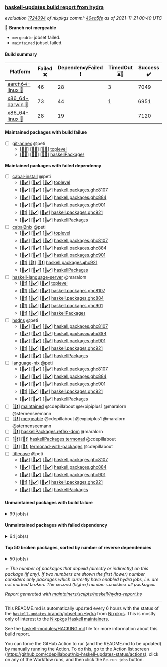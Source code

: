 ### [haskell-updates build report from hydra](https://hydra.nixos.org/jobset/nixpkgs/haskell-updates)
*evaluation [1724094](https://hydra.nixos.org/eval/1724094) of nixpkgs commit [40ea5fe](https://github.com/NixOS/nixpkgs/commits/40ea5fe6d14c628f076f7386a29adab8aa7c67a0) as of 2021-11-21 00:40 UTC*

:red_circle: **Branch not mergeable**
  * `mergeable` jobset failed.
  * `maintained` jobset failed.

#### Build summary

 | Platform | Failed :x: | DependencyFailed :heavy_exclamation_mark: | TimedOut :hourglass::no_entry_sign: | Success :heavy_check_mark: | 
 | --- | --- | --- | --- | --- | 
 | [aarch64-linux :iphone:](https://hydra.nixos.org/eval/1724094?filter=.aarch64-linux) | 46 | 28 | 3 | 7049 | 
 | [x86_64-darwin :apple:](https://hydra.nixos.org/eval/1724094?filter=.x86_64-darwin) | 73 | 44 | 1 | 6951 | 
 | [x86_64-linux :penguin:](https://hydra.nixos.org/eval/1724094?filter=.x86_64-linux) | 28 | 19 |  | 7120 | 
#### Maintained packages with build failure
- [ ] [git-annex](https://hydra.nixos.org/eval/1724094?filter=git-annex) @peti
  - [[:iphone::x:]](https://hydra.nixos.org/build/158957384) [[:apple::x:]](https://hydra.nixos.org/build/158957386) [[:penguin::x:]](https://hydra.nixos.org/build/158957381) [toplevel](https://hydra.nixos.org/eval/1724094?filter=git-annex)
  - [[:iphone::x:]](https://hydra.nixos.org/build/158957385) [[:apple::x:]](https://hydra.nixos.org/build/158957382) [[:penguin::x:]](https://hydra.nixos.org/build/158957383) [haskellPackages](https://hydra.nixos.org/eval/1724094?filter=haskellPackages.git-annex)
#### Maintained packages with failed dependency
- [ ] [cabal-install](https://hydra.nixos.org/eval/1724094?filter=cabal-install) @peti
  - [[:iphone::heavy_check_mark:]](https://hydra.nixos.org/build/158859488) [[:apple::heavy_check_mark:]](https://hydra.nixos.org/build/158857096) [[:penguin::heavy_check_mark:]](https://hydra.nixos.org/build/158854179) [toplevel](https://hydra.nixos.org/eval/1724094?filter=cabal-install)
  - [[:iphone::heavy_check_mark:]](https://hydra.nixos.org/build/158849756) [[:apple::heavy_check_mark:]](https://hydra.nixos.org/build/158850633) [[:penguin::heavy_check_mark:]](https://hydra.nixos.org/build/158853726) [haskell.packages.ghc8107](https://hydra.nixos.org/eval/1724094?filter=haskell.packages.ghc8107.cabal-install)
  - [[:iphone::heavy_check_mark:]](https://hydra.nixos.org/build/158862111) [[:apple::heavy_check_mark:]](https://hydra.nixos.org/build/158853501) [[:penguin::heavy_check_mark:]](https://hydra.nixos.org/build/158854679) [haskell.packages.ghc884](https://hydra.nixos.org/eval/1724094?filter=haskell.packages.ghc884.cabal-install)
  - [[:iphone::heavy_check_mark:]](https://hydra.nixos.org/build/158848129) [[:apple::heavy_check_mark:]](https://hydra.nixos.org/build/158852590) [[:penguin::heavy_check_mark:]](https://hydra.nixos.org/build/158852703) [haskell.packages.ghc901](https://hydra.nixos.org/eval/1724094?filter=haskell.packages.ghc901.cabal-install)
  - [[:iphone::heavy_exclamation_mark:]](https://hydra.nixos.org/build/158858423) [[:apple::heavy_check_mark:]](https://hydra.nixos.org/build/158848823) [[:penguin::heavy_check_mark:]](https://hydra.nixos.org/build/158851921) [haskell.packages.ghc921](https://hydra.nixos.org/eval/1724094?filter=haskell.packages.ghc921.cabal-install)
  - [[:iphone::heavy_check_mark:]](https://hydra.nixos.org/build/158861502) [[:apple::heavy_check_mark:]](https://hydra.nixos.org/build/158859272) [[:penguin::heavy_check_mark:]](https://hydra.nixos.org/build/158861834) [haskellPackages](https://hydra.nixos.org/eval/1724094?filter=haskellPackages.cabal-install)
- [ ] [cabal2nix](https://hydra.nixos.org/eval/1724094?filter=cabal2nix) @peti
  - [[:iphone::heavy_check_mark:]](https://hydra.nixos.org/build/158861540) [[:apple::heavy_check_mark:]](https://hydra.nixos.org/build/158852457) [[:penguin::heavy_check_mark:]](https://hydra.nixos.org/build/158855330) [toplevel](https://hydra.nixos.org/eval/1724094?filter=cabal2nix)
  - [[:iphone::heavy_check_mark:]](https://hydra.nixos.org/build/158847732) [[:apple::heavy_check_mark:]](https://hydra.nixos.org/build/158858428) [[:penguin::heavy_check_mark:]](https://hydra.nixos.org/build/158859722) [haskell.packages.ghc8107](https://hydra.nixos.org/eval/1724094?filter=haskell.packages.ghc8107.cabal2nix)
  - [[:iphone::heavy_check_mark:]](https://hydra.nixos.org/build/158847921) [[:apple::heavy_check_mark:]](https://hydra.nixos.org/build/158855895) [[:penguin::heavy_check_mark:]](https://hydra.nixos.org/build/158853678) [haskell.packages.ghc884](https://hydra.nixos.org/eval/1724094?filter=haskell.packages.ghc884.cabal2nix)
  - [[:iphone::heavy_check_mark:]](https://hydra.nixos.org/build/158949826) [[:apple::heavy_check_mark:]](https://hydra.nixos.org/build/158949834) [[:penguin::heavy_check_mark:]](https://hydra.nixos.org/build/158949831) [haskell.packages.ghc901](https://hydra.nixos.org/eval/1724094?filter=haskell.packages.ghc901.cabal2nix)
  - [[:iphone::heavy_exclamation_mark:]](https://hydra.nixos.org/build/158949833) [[:apple::heavy_exclamation_mark:]](https://hydra.nixos.org/build/158949842) [[:penguin::heavy_exclamation_mark:]](https://hydra.nixos.org/build/158949824) [haskell.packages.ghc921](https://hydra.nixos.org/eval/1724094?filter=haskell.packages.ghc921.cabal2nix)
  - [[:iphone::heavy_check_mark:]](https://hydra.nixos.org/build/158850234) [[:apple::heavy_check_mark:]](https://hydra.nixos.org/build/158861684) [[:penguin::heavy_check_mark:]](https://hydra.nixos.org/build/158858318) [haskellPackages](https://hydra.nixos.org/eval/1724094?filter=haskellPackages.cabal2nix)
- [ ] [haskell-language-server](https://hydra.nixos.org/eval/1724094?filter=haskell-language-server) @maralorn
  - [[:iphone::heavy_exclamation_mark:]](https://hydra.nixos.org/build/158949827) [[:apple::heavy_check_mark:]](https://hydra.nixos.org/build/158949851) [[:penguin::heavy_check_mark:]](https://hydra.nixos.org/build/158949828) [toplevel](https://hydra.nixos.org/eval/1724094?filter=haskell-language-server)
  - [[:iphone::heavy_exclamation_mark:]](https://hydra.nixos.org/build/158949844) [[:apple::heavy_check_mark:]](https://hydra.nixos.org/build/158948520) [[:penguin::heavy_check_mark:]](https://hydra.nixos.org/build/158948509) [haskell.packages.ghc8107](https://hydra.nixos.org/eval/1724094?filter=haskell.packages.ghc8107.haskell-language-server)
  - [[:iphone::heavy_exclamation_mark:]](https://hydra.nixos.org/build/158949849) [[:apple::heavy_check_mark:]](https://hydra.nixos.org/build/158948518) [[:penguin::heavy_check_mark:]](https://hydra.nixos.org/build/158948523) [haskell.packages.ghc884](https://hydra.nixos.org/eval/1724094?filter=haskell.packages.ghc884.haskell-language-server)
  - [[:iphone::heavy_exclamation_mark:]](https://hydra.nixos.org/build/158949848) [[:apple::heavy_check_mark:]](https://hydra.nixos.org/build/158949839) [[:penguin::heavy_check_mark:]](https://hydra.nixos.org/build/158949840) [haskell.packages.ghc901](https://hydra.nixos.org/eval/1724094?filter=haskell.packages.ghc901.haskell-language-server)
  - [[:iphone::heavy_exclamation_mark:]](https://hydra.nixos.org/build/158949850) [[:apple::heavy_check_mark:]](https://hydra.nixos.org/build/158948515) [[:penguin::heavy_check_mark:]](https://hydra.nixos.org/build/158948521) [haskellPackages](https://hydra.nixos.org/eval/1724094?filter=haskellPackages.haskell-language-server)
- [ ] [hsdns](https://hydra.nixos.org/eval/1724094?filter=hsdns) @peti
  - [[:iphone::heavy_check_mark:]](https://hydra.nixos.org/build/158167926) [[:apple::heavy_check_mark:]](https://hydra.nixos.org/build/158177816) [[:penguin::heavy_check_mark:]](https://hydra.nixos.org/build/158184888) [haskell.packages.ghc8107](https://hydra.nixos.org/eval/1724094?filter=haskell.packages.ghc8107.hsdns)
  - [[:iphone::heavy_check_mark:]](https://hydra.nixos.org/build/158178147) [[:apple::heavy_check_mark:]](https://hydra.nixos.org/build/158171568) [[:penguin::heavy_check_mark:]](https://hydra.nixos.org/build/158180260) [haskell.packages.ghc884](https://hydra.nixos.org/eval/1724094?filter=haskell.packages.ghc884.hsdns)
  - [[:iphone::heavy_check_mark:]](https://hydra.nixos.org/build/158173050) [[:apple::heavy_check_mark:]](https://hydra.nixos.org/build/158183912) [[:penguin::heavy_check_mark:]](https://hydra.nixos.org/build/158167851) [haskell.packages.ghc901](https://hydra.nixos.org/eval/1724094?filter=haskell.packages.ghc901.hsdns)
  - [[:iphone::heavy_exclamation_mark:]](https://hydra.nixos.org/build/158856827) [[:apple::heavy_check_mark:]](https://hydra.nixos.org/build/158857146) [[:penguin::heavy_check_mark:]](https://hydra.nixos.org/build/158852262) [haskell.packages.ghc921](https://hydra.nixos.org/eval/1724094?filter=haskell.packages.ghc921.hsdns)
  - [[:iphone::heavy_check_mark:]](https://hydra.nixos.org/build/158179287) [[:apple::heavy_check_mark:]](https://hydra.nixos.org/build/158174569) [[:penguin::heavy_check_mark:]](https://hydra.nixos.org/build/158171448) [haskellPackages](https://hydra.nixos.org/eval/1724094?filter=haskellPackages.hsdns)
- [ ] [language-nix](https://hydra.nixos.org/eval/1724094?filter=language-nix) @peti
  - [[:iphone::heavy_check_mark:]](https://hydra.nixos.org/build/158858884) [[:apple::heavy_check_mark:]](https://hydra.nixos.org/build/158850764) [[:penguin::heavy_check_mark:]](https://hydra.nixos.org/build/158855967) [haskell.packages.ghc8107](https://hydra.nixos.org/eval/1724094?filter=haskell.packages.ghc8107.language-nix)
  - [[:iphone::heavy_check_mark:]](https://hydra.nixos.org/build/158855687) [[:apple::heavy_check_mark:]](https://hydra.nixos.org/build/158860034) [[:penguin::heavy_check_mark:]](https://hydra.nixos.org/build/158862156) [haskell.packages.ghc884](https://hydra.nixos.org/eval/1724094?filter=haskell.packages.ghc884.language-nix)
  - [[:iphone::heavy_check_mark:]](https://hydra.nixos.org/build/158949852) [[:apple::heavy_check_mark:]](https://hydra.nixos.org/build/158949829) [[:penguin::heavy_check_mark:]](https://hydra.nixos.org/build/158949823) [haskell.packages.ghc901](https://hydra.nixos.org/eval/1724094?filter=haskell.packages.ghc901.language-nix)
  - [[:iphone::heavy_exclamation_mark:]](https://hydra.nixos.org/build/158949841) [[:apple::heavy_check_mark:]](https://hydra.nixos.org/build/158949835) [[:penguin::heavy_check_mark:]](https://hydra.nixos.org/build/158949838) [haskell.packages.ghc921](https://hydra.nixos.org/eval/1724094?filter=haskell.packages.ghc921.language-nix)
  - [[:iphone::heavy_check_mark:]](https://hydra.nixos.org/build/158858262) [[:apple::heavy_check_mark:]](https://hydra.nixos.org/build/158859525) [[:penguin::heavy_check_mark:]](https://hydra.nixos.org/build/158851511) [haskellPackages](https://hydra.nixos.org/eval/1724094?filter=haskellPackages.language-nix)
- [ ] [[:penguin::heavy_exclamation_mark:]](https://hydra.nixos.org/build/158957380) [maintained](https://hydra.nixos.org/eval/1724094?filter=maintained) @cdepillabout @expipiplus1 @maralorn @sternenseemann
- [ ] [[:penguin::heavy_exclamation_mark:]](https://hydra.nixos.org/build/158949832) [mergeable](https://hydra.nixos.org/eval/1724094?filter=mergeable) @cdepillabout @expipiplus1 @maralorn @sternenseemann
- [ ] [[:penguin::heavy_exclamation_mark:]](https://hydra.nixos.org/build/158858461) [haskellPackages.reflex-dom](https://hydra.nixos.org/eval/1724094?filter=haskellPackages.reflex-dom) @maralorn
- [ ] [[:iphone::heavy_exclamation_mark:]](https://hydra.nixos.org/build/158854925) [[:penguin::heavy_exclamation_mark:]](https://hydra.nixos.org/build/158849076) [haskellPackages.termonad](https://hydra.nixos.org/eval/1724094?filter=haskellPackages.termonad) @cdepillabout
- [ ] [[:iphone::heavy_exclamation_mark:]](https://hydra.nixos.org/build/158854335) [[:penguin::heavy_exclamation_mark:]](https://hydra.nixos.org/build/158859447) [termonad-with-packages](https://hydra.nixos.org/eval/1724094?filter=termonad-with-packages) @cdepillabout
- [ ] [titlecase](https://hydra.nixos.org/eval/1724094?filter=titlecase) @peti
  - [[:iphone::heavy_check_mark:]](https://hydra.nixos.org/build/158852347) [[:apple::heavy_check_mark:]](https://hydra.nixos.org/build/158854243) [[:penguin::heavy_check_mark:]](https://hydra.nixos.org/build/158847876) [haskell.packages.ghc8107](https://hydra.nixos.org/eval/1724094?filter=haskell.packages.ghc8107.titlecase)
  - [[:iphone::heavy_check_mark:]](https://hydra.nixos.org/build/158849776) [[:apple::heavy_check_mark:]](https://hydra.nixos.org/build/158850772) [[:penguin::heavy_check_mark:]](https://hydra.nixos.org/build/158853456) [haskell.packages.ghc884](https://hydra.nixos.org/eval/1724094?filter=haskell.packages.ghc884.titlecase)
  - [[:iphone::heavy_check_mark:]](https://hydra.nixos.org/build/158860823) [[:apple::heavy_check_mark:]](https://hydra.nixos.org/build/158847764) [[:penguin::heavy_check_mark:]](https://hydra.nixos.org/build/158850091) [haskell.packages.ghc901](https://hydra.nixos.org/eval/1724094?filter=haskell.packages.ghc901.titlecase)
  - [[:iphone::heavy_exclamation_mark:]](https://hydra.nixos.org/build/158853791) [[:apple::heavy_check_mark:]](https://hydra.nixos.org/build/158857747) [[:penguin::heavy_check_mark:]](https://hydra.nixos.org/build/158850179) [haskell.packages.ghc921](https://hydra.nixos.org/eval/1724094?filter=haskell.packages.ghc921.titlecase)
  - [[:iphone::heavy_check_mark:]](https://hydra.nixos.org/build/158851159) [[:apple::heavy_check_mark:]](https://hydra.nixos.org/build/158857090) [[:penguin::heavy_check_mark:]](https://hydra.nixos.org/build/158854010) [haskellPackages](https://hydra.nixos.org/eval/1724094?filter=haskellPackages.titlecase)
#### Unmaintained packages with build failure
<details><summary>99 job(s) </summary>

- [ ] [[:iphone::heavy_check_mark:]](https://hydra.nixos.org/build/158174882) [[:apple::x:]](https://hydra.nixos.org/build/158178724) [[:penguin::heavy_check_mark:]](https://hydra.nixos.org/build/158186251) [haskellPackages.sdp](https://hydra.nixos.org/eval/1724094?filter=haskellPackages.sdp)  :arrow_heading_up: 9 | 9
- [ ] [[:iphone::x:]](https://hydra.nixos.org/build/158847971) [[:penguin::x:]](https://hydra.nixos.org/build/158848199) [haskellPackages.gi-javascriptcore](https://hydra.nixos.org/eval/1724094?filter=haskellPackages.gi-javascriptcore)  :arrow_heading_up: 7 | 18
- [ ] [[:iphone::x:]](https://hydra.nixos.org/build/158851318) [[:apple::x:]](https://hydra.nixos.org/build/158855892) [[:penguin::x:]](https://hydra.nixos.org/build/158859096) [haskellPackages.gi-soup](https://hydra.nixos.org/eval/1724094?filter=haskellPackages.gi-soup)  :arrow_heading_up: 7 | 18
- [ ] [[:iphone::heavy_check_mark:]](https://hydra.nixos.org/build/158861466) [[:apple::x:]](https://hydra.nixos.org/build/158852705) [[:penguin::heavy_check_mark:]](https://hydra.nixos.org/build/158856537) [haskellPackages.di-core](https://hydra.nixos.org/eval/1724094?filter=haskellPackages.di-core)  :arrow_heading_up: 7 | 11
- [ ] [[:iphone::heavy_check_mark:]](https://hydra.nixos.org/build/158861334) [[:apple::x:]](https://hydra.nixos.org/build/158851459) [[:penguin::heavy_check_mark:]](https://hydra.nixos.org/build/158850490) [haskellPackages.junit-xml](https://hydra.nixos.org/eval/1724094?filter=haskellPackages.junit-xml)  :arrow_heading_up: 7 | 9
- [ ] [[:iphone::heavy_check_mark:]](https://hydra.nixos.org/build/158858340) [[:apple::x:]](https://hydra.nixos.org/build/158849240) [[:penguin::heavy_check_mark:]](https://hydra.nixos.org/build/158857820) [haskellPackages.thyme](https://hydra.nixos.org/eval/1724094?filter=haskellPackages.thyme)  :arrow_heading_up: 6 | 15
- [ ] [[:iphone::x:]](https://hydra.nixos.org/build/158849103) [[:apple::heavy_check_mark:]](https://hydra.nixos.org/build/158851457) [[:penguin::heavy_check_mark:]](https://hydra.nixos.org/build/158850080) [haskellPackages.libBF](https://hydra.nixos.org/eval/1724094?filter=haskellPackages.libBF)  :arrow_heading_up: 4 | 20
- [ ] [[:iphone::heavy_check_mark:]](https://hydra.nixos.org/build/158849948) [[:apple::x:]](https://hydra.nixos.org/build/158854538) [[:penguin::heavy_check_mark:]](https://hydra.nixos.org/build/158848072) [haskellPackages.exinst](https://hydra.nixos.org/eval/1724094?filter=haskellPackages.exinst)  :arrow_heading_up: 4 | 6
- [ ] [[:iphone::x:]](https://hydra.nixos.org/build/158850684) [[:apple::x:]](https://hydra.nixos.org/build/158854648) [[:penguin::x:]](https://hydra.nixos.org/build/158855313) [haskellPackages.gi-gst](https://hydra.nixos.org/eval/1724094?filter=haskellPackages.gi-gst)  :arrow_heading_up: 3 | 6
- [ ] [[:iphone::x:]](https://hydra.nixos.org/build/158850642) [[:apple::heavy_check_mark:]](https://hydra.nixos.org/build/158848989) [[:penguin::heavy_check_mark:]](https://hydra.nixos.org/build/158849778) [haskellPackages.ptr-poker](https://hydra.nixos.org/eval/1724094?filter=haskellPackages.ptr-poker)  :arrow_heading_up: 3 | 4
- [ ] [[:iphone::x:]](https://hydra.nixos.org/build/158948460) [[:penguin::x:]](https://hydra.nixos.org/build/158948459) [haskellPackages.gi-cogl](https://hydra.nixos.org/eval/1724094?filter=haskellPackages.gi-cogl)  :arrow_heading_up: 2 | 2
- [ ] [[:iphone::x:]](https://hydra.nixos.org/build/158860520) [[:apple::heavy_check_mark:]](https://hydra.nixos.org/build/158856485) [[:penguin::heavy_check_mark:]](https://hydra.nixos.org/build/158848207) [haskellPackages.OrderedBits](https://hydra.nixos.org/eval/1724094?filter=haskellPackages.OrderedBits)  :arrow_heading_up: 1 | 36
- [ ] [[:iphone::x:]](https://hydra.nixos.org/build/158857945) [[:apple::heavy_check_mark:]](https://hydra.nixos.org/build/158850842) [[:penguin::heavy_check_mark:]](https://hydra.nixos.org/build/158850289) [haskellPackages.type-natural](https://hydra.nixos.org/eval/1724094?filter=haskellPackages.type-natural)  :arrow_heading_up: 1 | 4
- [ ] [[:iphone::x:]](https://hydra.nixos.org/build/158171488) [[:apple::heavy_check_mark:]](https://hydra.nixos.org/build/158166466) [[:penguin::heavy_check_mark:]](https://hydra.nixos.org/build/158176025) [haskellPackages.long-double](https://hydra.nixos.org/eval/1724094?filter=haskellPackages.long-double)  :arrow_heading_up: 1 | 2
- [ ] [[:iphone::x:]](https://hydra.nixos.org/build/158856719) [[:apple::x:]](https://hydra.nixos.org/build/158858493) [[:penguin::x:]](https://hydra.nixos.org/build/158852016) [haskellPackages.dovetail](https://hydra.nixos.org/eval/1724094?filter=haskellPackages.dovetail)  :arrow_heading_up: 1 | 1
- [ ] [[:iphone::x:]](https://hydra.nixos.org/build/158174481) [[:apple::x:]](https://hydra.nixos.org/build/158173479) [[:penguin::heavy_check_mark:]](https://hydra.nixos.org/build/158172713) [haskellPackages.easytensor](https://hydra.nixos.org/eval/1724094?filter=haskellPackages.easytensor)  :arrow_heading_up: 1 | 1
- [ ] [[:iphone::heavy_check_mark:]](https://hydra.nixos.org/build/158859418) [[:apple::x:]](https://hydra.nixos.org/build/158858379) [[:penguin::heavy_check_mark:]](https://hydra.nixos.org/build/158849295) [haskellPackages.gi-gdkx11](https://hydra.nixos.org/eval/1724094?filter=haskellPackages.gi-gdkx11)  :arrow_heading_up: 1 | 1
- [ ] [[:iphone::x:]](https://hydra.nixos.org/build/158851393) [[:apple::x:]](https://hydra.nixos.org/build/158855696) [[:penguin::x:]](https://hydra.nixos.org/build/158852214) [haskellPackages.gi-json](https://hydra.nixos.org/eval/1724094?filter=haskellPackages.gi-json)  :arrow_heading_up: 1 | 1
- [ ] [[:iphone::x:]](https://hydra.nixos.org/build/158850107) [[:apple::x:]](https://hydra.nixos.org/build/158861974) [[:penguin::x:]](https://hydra.nixos.org/build/158853277) [haskellPackages.gi-pangocairo](https://hydra.nixos.org/eval/1724094?filter=haskellPackages.gi-pangocairo)  :arrow_heading_up: 1 | 1
- [ ] [[:iphone::x:]](https://hydra.nixos.org/build/158848423) [[:penguin::x:]](https://hydra.nixos.org/build/158855668) [haskellPackages.gi-vte](https://hydra.nixos.org/eval/1724094?filter=haskellPackages.gi-vte)  :arrow_heading_up: 1 | 1
- [ ] [[:iphone::x:]](https://hydra.nixos.org/build/158948524) [[:apple::heavy_check_mark:]](https://hydra.nixos.org/build/158948514) [[:penguin::heavy_check_mark:]](https://hydra.nixos.org/build/158948512) [haskellPackages.hls-hlint-plugin](https://hydra.nixos.org/eval/1724094?filter=haskellPackages.hls-hlint-plugin)  :arrow_heading_up: 1 | 1
- [ ] [[:iphone::heavy_check_mark:]](https://hydra.nixos.org/build/158171757) [[:apple::x:]](https://hydra.nixos.org/build/158166135) [[:penguin::heavy_check_mark:]](https://hydra.nixos.org/build/158176699) [haskellPackages.keep-alive](https://hydra.nixos.org/eval/1724094?filter=haskellPackages.keep-alive)  :arrow_heading_up: 1 | 1
- [ ] [[:iphone::heavy_check_mark:]](https://hydra.nixos.org/build/158853648) [[:apple::x:]](https://hydra.nixos.org/build/158848056) [[:penguin::heavy_check_mark:]](https://hydra.nixos.org/build/158859990) [haskellPackages.loc](https://hydra.nixos.org/eval/1724094?filter=haskellPackages.loc)  :arrow_heading_up: 1 | 1
- [ ] [[:iphone::x:]](https://hydra.nixos.org/build/158860031) [[:apple::heavy_check_mark:]](https://hydra.nixos.org/build/158855160) [[:penguin::heavy_check_mark:]](https://hydra.nixos.org/build/158849207) [haskellPackages.nlopt-haskell](https://hydra.nixos.org/eval/1724094?filter=haskellPackages.nlopt-haskell)  :arrow_heading_up: 1 | 1
- [ ] [[:iphone::heavy_check_mark:]](https://hydra.nixos.org/build/158856287) [[:apple::x:]](https://hydra.nixos.org/build/158850438) [[:penguin::heavy_check_mark:]](https://hydra.nixos.org/build/158860855) [haskellPackages.opencv](https://hydra.nixos.org/eval/1724094?filter=haskellPackages.opencv)  :arrow_heading_up: 1 | 1
- [ ] [[:iphone::heavy_check_mark:]](https://hydra.nixos.org/build/158857322) [[:apple::x:]](https://hydra.nixos.org/build/158860470) [[:penguin::heavy_check_mark:]](https://hydra.nixos.org/build/158848735) [haskellPackages.sequence-formats](https://hydra.nixos.org/eval/1724094?filter=haskellPackages.sequence-formats)  :arrow_heading_up: 1 | 1
- [ ] [[:iphone::x:]](https://hydra.nixos.org/build/158178337) [[:apple::heavy_check_mark:]](https://hydra.nixos.org/build/158169670) [[:penguin::heavy_check_mark:]](https://hydra.nixos.org/build/158175314) [haskellPackages.unicode-properties](https://hydra.nixos.org/eval/1724094?filter=haskellPackages.unicode-properties)  :arrow_heading_up: 1 | 1
- [ ] [[:iphone::x:]](https://hydra.nixos.org/build/158857571) [[:apple::heavy_check_mark:]](https://hydra.nixos.org/build/158861149) [[:penguin::heavy_check_mark:]](https://hydra.nixos.org/build/158854318) [haskellPackages.accelerate-llvm](https://hydra.nixos.org/eval/1724094?filter=haskellPackages.accelerate-llvm)  :arrow_heading_up: 0 | 8
- [ ] [[:iphone::x:]](https://hydra.nixos.org/build/158177182) [[:apple::heavy_check_mark:]](https://hydra.nixos.org/build/158173873) [[:penguin::heavy_check_mark:]](https://hydra.nixos.org/build/158167438) [haskellPackages.freetype2](https://hydra.nixos.org/eval/1724094?filter=haskellPackages.freetype2)  :arrow_heading_up: 0 | 7
- [ ] [[:iphone::heavy_check_mark:]](https://hydra.nixos.org/build/158854490) [[:apple::x:]](https://hydra.nixos.org/build/158855324) [[:penguin::heavy_check_mark:]](https://hydra.nixos.org/build/158861234) [haskellPackages.pipes-zlib](https://hydra.nixos.org/eval/1724094?filter=haskellPackages.pipes-zlib)  :arrow_heading_up: 0 | 6
- [ ] [[:iphone::heavy_check_mark:]](https://hydra.nixos.org/build/158184242) [[:apple::x:]](https://hydra.nixos.org/build/158185673) [[:penguin::heavy_check_mark:]](https://hydra.nixos.org/build/158170921) [haskellPackages.hmidi](https://hydra.nixos.org/eval/1724094?filter=haskellPackages.hmidi)  :arrow_heading_up: 0 | 4
- [ ] [[:iphone::heavy_check_mark:]](https://hydra.nixos.org/build/158857874) [[:apple::x:]](https://hydra.nixos.org/build/158850813) [[:penguin::heavy_check_mark:]](https://hydra.nixos.org/build/158849730) [haskellPackages.zip](https://hydra.nixos.org/eval/1724094?filter=haskellPackages.zip)  :arrow_heading_up: 0 | 4
- [ ] [[:iphone::x:]](https://hydra.nixos.org/build/158851043) [[:penguin::x:]](https://hydra.nixos.org/build/158851773) [haskellPackages.gi-ostree](https://hydra.nixos.org/eval/1724094?filter=haskellPackages.gi-ostree)  :arrow_heading_up: 0 | 2
- [ ] [[:iphone::heavy_check_mark:]](https://hydra.nixos.org/build/158849319) [[:apple::x:]](https://hydra.nixos.org/build/158847910) [[:penguin::heavy_check_mark:]](https://hydra.nixos.org/build/158859828) [haskellPackages.posix-socket](https://hydra.nixos.org/eval/1724094?filter=haskellPackages.posix-socket)  :arrow_heading_up: 0 | 2
- [ ] [[:iphone::x:]](https://hydra.nixos.org/build/158860604) [[:apple::heavy_check_mark:]](https://hydra.nixos.org/build/158861826) [[:penguin::heavy_check_mark:]](https://hydra.nixos.org/build/158858748) [haskellPackages.quic](https://hydra.nixos.org/eval/1724094?filter=haskellPackages.quic)  :arrow_heading_up: 0 | 2
- [ ] [[:iphone::x:]](https://hydra.nixos.org/build/158855928) [[:apple::x:]](https://hydra.nixos.org/build/158858586) [[:penguin::x:]](https://hydra.nixos.org/build/158858664) [haskellPackages.dear-imgui](https://hydra.nixos.org/eval/1724094?filter=haskellPackages.dear-imgui)  :arrow_heading_up: 0 | 1
- [ ] [[:iphone::x:]](https://hydra.nixos.org/build/158849068) [[:apple::x:]](https://hydra.nixos.org/build/158853089) [[:penguin::x:]](https://hydra.nixos.org/build/158853596) [haskellPackages.exploring-interpreters](https://hydra.nixos.org/eval/1724094?filter=haskellPackages.exploring-interpreters)  :arrow_heading_up: 0 | 1
- [ ] [[:iphone::x:]](https://hydra.nixos.org/build/158859239) [[:penguin::x:]](https://hydra.nixos.org/build/158856124) [haskellPackages.gi-ggit](https://hydra.nixos.org/eval/1724094?filter=haskellPackages.gi-ggit)  :arrow_heading_up: 0 | 1
- [ ] [[:iphone::x:]](https://hydra.nixos.org/build/158850793) [[:apple::x:]](https://hydra.nixos.org/build/158850429) [[:penguin::x:]](https://hydra.nixos.org/build/158857025) [haskellPackages.gi-gtksource](https://hydra.nixos.org/eval/1724094?filter=haskellPackages.gi-gtksource)  :arrow_heading_up: 0 | 1
- [ ] [[:iphone::heavy_check_mark:]](https://hydra.nixos.org/build/158169821) [[:apple::x:]](https://hydra.nixos.org/build/158179292) [[:penguin::heavy_check_mark:]](https://hydra.nixos.org/build/158172696) [haskellPackages.hamid](https://hydra.nixos.org/eval/1724094?filter=haskellPackages.hamid)  :arrow_heading_up: 0 | 1
- [ ] [[:iphone::heavy_check_mark:]](https://hydra.nixos.org/build/158859572) [[:apple::x:]](https://hydra.nixos.org/build/158849030) [[:penguin::heavy_check_mark:]](https://hydra.nixos.org/build/158855236) [haskellPackages.hmatrix-morpheus](https://hydra.nixos.org/eval/1724094?filter=haskellPackages.hmatrix-morpheus)  :arrow_heading_up: 0 | 1
- [ ] [[:iphone::heavy_check_mark:]](https://hydra.nixos.org/build/158180845) [[:apple::x:]](https://hydra.nixos.org/build/158183870) [[:penguin::heavy_check_mark:]](https://hydra.nixos.org/build/158176031) [haskellPackages.huckleberry](https://hydra.nixos.org/eval/1724094?filter=haskellPackages.huckleberry)  :arrow_heading_up: 0 | 1
- [ ] [[:iphone::x:]](https://hydra.nixos.org/build/158171195) [[:apple::heavy_check_mark:]](https://hydra.nixos.org/build/158173460) [[:penguin::heavy_check_mark:]](https://hydra.nixos.org/build/158173159) [haskellPackages.picosat](https://hydra.nixos.org/eval/1724094?filter=haskellPackages.picosat)  :arrow_heading_up: 0 | 1
- [ ] [[:iphone::heavy_check_mark:]](https://hydra.nixos.org/build/158165387) [[:apple::x:]](https://hydra.nixos.org/build/158186599) [[:penguin::heavy_check_mark:]](https://hydra.nixos.org/build/158183534) [haskellPackages.select](https://hydra.nixos.org/eval/1724094?filter=haskellPackages.select)  :arrow_heading_up: 0 | 1
- [ ] [[:iphone::heavy_check_mark:]](https://hydra.nixos.org/build/158177925) [[:apple::x:]](https://hydra.nixos.org/build/158169081) [[:penguin::heavy_check_mark:]](https://hydra.nixos.org/build/158171187) [haskellPackages.sysinfo](https://hydra.nixos.org/eval/1724094?filter=haskellPackages.sysinfo)  :arrow_heading_up: 0 | 1
- [ ] [[:iphone::heavy_check_mark:]](https://hydra.nixos.org/build/158848626) [[:apple::x:]](https://hydra.nixos.org/build/158855430) [[:penguin::heavy_check_mark:]](https://hydra.nixos.org/build/158852723) [haskellPackages.FractalArt](https://hydra.nixos.org/eval/1724094?filter=haskellPackages.FractalArt) 
- [ ] [[:iphone::x:]](https://hydra.nixos.org/build/158173619) [[:apple::heavy_check_mark:]](https://hydra.nixos.org/build/158175003) [[:penguin::heavy_check_mark:]](https://hydra.nixos.org/build/158184430) [haskellPackages.HsASA](https://hydra.nixos.org/eval/1724094?filter=haskellPackages.HsASA) 
- [ ] [[:iphone::heavy_check_mark:]](https://hydra.nixos.org/build/158848446) [[:apple::heavy_check_mark:]](https://hydra.nixos.org/build/158853709) [[:penguin::x:]](https://hydra.nixos.org/build/158860989) [haskellPackages.binary-io](https://hydra.nixos.org/eval/1724094?filter=haskellPackages.binary-io) 
- [ ] [[:iphone::heavy_check_mark:]](https://hydra.nixos.org/build/158854640) [[:apple::x:]](https://hydra.nixos.org/build/158851479) [[:penguin::heavy_check_mark:]](https://hydra.nixos.org/build/158858504) [haskellPackages.chiphunk](https://hydra.nixos.org/eval/1724094?filter=haskellPackages.chiphunk) 
- [ ] [[:iphone::heavy_check_mark:]](https://hydra.nixos.org/build/158179678) [[:apple::x:]](https://hydra.nixos.org/build/158185186) [[:penguin::heavy_check_mark:]](https://hydra.nixos.org/build/158186792) [haskellPackages.discount](https://hydra.nixos.org/eval/1724094?filter=haskellPackages.discount) 
- [ ] [[:iphone::heavy_check_mark:]](https://hydra.nixos.org/build/158851353) [[:apple::x:]](https://hydra.nixos.org/build/158851074) [[:penguin::heavy_check_mark:]](https://hydra.nixos.org/build/158855778) [haskellPackages.diskhash](https://hydra.nixos.org/eval/1724094?filter=haskellPackages.diskhash) 
- [ ] [[:iphone::heavy_check_mark:]](https://hydra.nixos.org/build/158848244) [[:apple::x:]](https://hydra.nixos.org/build/158849167) [[:penguin::heavy_check_mark:]](https://hydra.nixos.org/build/158861079) [haskellPackages.epub-tools](https://hydra.nixos.org/eval/1724094?filter=haskellPackages.epub-tools) 
- [ ] [[:iphone::heavy_check_mark:]](https://hydra.nixos.org/build/158182864) [[:apple::x:]](https://hydra.nixos.org/build/158175855) [[:penguin::heavy_check_mark:]](https://hydra.nixos.org/build/158172346) [haskellPackages.float128](https://hydra.nixos.org/eval/1724094?filter=haskellPackages.float128) 
- [ ] [[:iphone::heavy_check_mark:]](https://hydra.nixos.org/build/158855111) [[:apple::x:]](https://hydra.nixos.org/build/158851137) [[:penguin::heavy_check_mark:]](https://hydra.nixos.org/build/158858852) [haskellPackages.gerrit](https://hydra.nixos.org/eval/1724094?filter=haskellPackages.gerrit) 
- [ ] [[:iphone::x:]](https://hydra.nixos.org/build/158861550) [[:apple::x:]](https://hydra.nixos.org/build/158860864) [[:penguin::x:]](https://hydra.nixos.org/build/158852409) [haskellPackages.gi-girepository](https://hydra.nixos.org/eval/1724094?filter=haskellPackages.gi-girepository) 
- [ ] [[:iphone::x:]](https://hydra.nixos.org/build/158852000) [[:penguin::x:]](https://hydra.nixos.org/build/158852193) [haskellPackages.gi-gtk-layer-shell](https://hydra.nixos.org/eval/1724094?filter=haskellPackages.gi-gtk-layer-shell) 
- [ ] [[:iphone::x:]](https://hydra.nixos.org/build/158856776) [[:penguin::x:]](https://hydra.nixos.org/build/158851613) [haskellPackages.gi-ibus](https://hydra.nixos.org/eval/1724094?filter=haskellPackages.gi-ibus) 
- [ ] [[:iphone::x:]](https://hydra.nixos.org/build/158852949) [[:apple::x:]](https://hydra.nixos.org/build/158859296) [[:penguin::x:]](https://hydra.nixos.org/build/158848026) [haskellPackages.gi-notify](https://hydra.nixos.org/eval/1724094?filter=haskellPackages.gi-notify) 
- [ ] [[:iphone::x:]](https://hydra.nixos.org/build/158859657) [[:apple::x:]](https://hydra.nixos.org/build/158857212) [[:penguin::x:]](https://hydra.nixos.org/build/158854005) [haskellPackages.gi-poppler](https://hydra.nixos.org/eval/1724094?filter=haskellPackages.gi-poppler) 
- [ ] [[:iphone::x:]](https://hydra.nixos.org/build/158848063) [[:apple::x:]](https://hydra.nixos.org/build/158853412) [[:penguin::x:]](https://hydra.nixos.org/build/158852503) [haskellPackages.gi-rsvg](https://hydra.nixos.org/eval/1724094?filter=haskellPackages.gi-rsvg) 
- [ ] [[:iphone::x:]](https://hydra.nixos.org/build/158854315) [[:apple::x:]](https://hydra.nixos.org/build/158860297) [[:penguin::x:]](https://hydra.nixos.org/build/158857123) [haskellPackages.gi-secret](https://hydra.nixos.org/eval/1724094?filter=haskellPackages.gi-secret) 
- [ ] [[:iphone::x:]](https://hydra.nixos.org/build/158855460) [[:penguin::x:]](https://hydra.nixos.org/build/158861029) [haskellPackages.gi-wnck](https://hydra.nixos.org/eval/1724094?filter=haskellPackages.gi-wnck) 
- [ ] [[:iphone::x:]](https://hydra.nixos.org/build/158660363) [[:penguin::heavy_check_mark:]](https://hydra.nixos.org/build/158660342) [haskellPackages.gnome-keyring](https://hydra.nixos.org/eval/1724094?filter=haskellPackages.gnome-keyring) 
- [ ] [[:iphone::heavy_check_mark:]](https://hydra.nixos.org/build/158851517) [[:apple::x:]](https://hydra.nixos.org/build/158857422) [[:penguin::heavy_check_mark:]](https://hydra.nixos.org/build/158850955) [haskellPackages.gtk-traymanager](https://hydra.nixos.org/eval/1724094?filter=haskellPackages.gtk-traymanager) 
- [ ] [[:iphone::heavy_check_mark:]](https://hydra.nixos.org/build/158169999) [[:apple::x:]](https://hydra.nixos.org/build/158178690) [[:penguin::heavy_check_mark:]](https://hydra.nixos.org/build/158176092) [haskellPackages.hid](https://hydra.nixos.org/eval/1724094?filter=haskellPackages.hid) 
- [ ] [[:iphone::heavy_check_mark:]](https://hydra.nixos.org/build/158849329) [[:apple::x:]](https://hydra.nixos.org/build/158853988) [[:penguin::heavy_check_mark:]](https://hydra.nixos.org/build/158851875) [haskellPackages.higher-leveldb](https://hydra.nixos.org/eval/1724094?filter=haskellPackages.higher-leveldb) 
- [ ] [[:iphone::heavy_check_mark:]](https://hydra.nixos.org/build/158848613) [[:apple::x:]](https://hydra.nixos.org/build/158854489) [[:penguin::heavy_check_mark:]](https://hydra.nixos.org/build/158852334) [haskellPackages.highlight](https://hydra.nixos.org/eval/1724094?filter=haskellPackages.highlight) 
- [ ] [[:iphone::heavy_check_mark:]](https://hydra.nixos.org/build/158852537) [[:apple::x:]](https://hydra.nixos.org/build/158850259) [[:penguin::heavy_check_mark:]](https://hydra.nixos.org/build/158859231) [haskellPackages.hinotify-conduit](https://hydra.nixos.org/eval/1724094?filter=haskellPackages.hinotify-conduit) 
- [ ] [[:iphone::x:]](https://hydra.nixos.org/build/158850846) [[:apple::x:]](https://hydra.nixos.org/build/158848283) [[:penguin::x:]](https://hydra.nixos.org/build/158856298) [haskellPackages.hls-rename-plugin](https://hydra.nixos.org/eval/1724094?filter=haskellPackages.hls-rename-plugin) 
- [ ] [[:iphone::x:]](https://hydra.nixos.org/build/158850552) [[:apple::heavy_check_mark:]](https://hydra.nixos.org/build/158861020) [[:penguin::heavy_check_mark:]](https://hydra.nixos.org/build/158856148) [haskellPackages.hq](https://hydra.nixos.org/eval/1724094?filter=haskellPackages.hq) 
- [ ] [[:iphone::heavy_check_mark:]](https://hydra.nixos.org/build/158850232) [[:apple::x:]](https://hydra.nixos.org/build/158856421) [[:penguin::heavy_check_mark:]](https://hydra.nixos.org/build/158855395) [haskellPackages.hs](https://hydra.nixos.org/eval/1724094?filter=haskellPackages.hs) 
- [ ] [[:iphone::heavy_check_mark:]](https://hydra.nixos.org/build/158170141) [[:apple::x:]](https://hydra.nixos.org/build/158180755) [[:penguin::heavy_check_mark:]](https://hydra.nixos.org/build/158167959) [haskellPackages.hsshellscript](https://hydra.nixos.org/eval/1724094?filter=haskellPackages.hsshellscript) 
- [ ] [[:iphone::heavy_check_mark:]](https://hydra.nixos.org/build/158180614) [[:apple::x:]](https://hydra.nixos.org/build/158175752) [[:penguin::heavy_check_mark:]](https://hydra.nixos.org/build/158169957) [haskellPackages.hssourceinfo](https://hydra.nixos.org/eval/1724094?filter=haskellPackages.hssourceinfo) 
- [ ] [[:iphone::heavy_check_mark:]](https://hydra.nixos.org/build/158851758) [[:apple::x:]](https://hydra.nixos.org/build/158849228) [[:penguin::heavy_check_mark:]](https://hydra.nixos.org/build/158854910) [haskellPackages.ipcvar](https://hydra.nixos.org/eval/1724094?filter=haskellPackages.ipcvar) 
- [ ] [[:iphone::heavy_check_mark:]](https://hydra.nixos.org/build/158178270) [[:apple::x:]](https://hydra.nixos.org/build/158186270) [[:penguin::heavy_check_mark:]](https://hydra.nixos.org/build/158183921) [haskellPackages.linux-framebuffer](https://hydra.nixos.org/eval/1724094?filter=haskellPackages.linux-framebuffer) 
- [ ] [[:iphone::heavy_check_mark:]](https://hydra.nixos.org/build/158860870) [[:apple::x:]](https://hydra.nixos.org/build/158850439) [[:penguin::heavy_check_mark:]](https://hydra.nixos.org/build/158850605) [haskellPackages.mediawiki2latex](https://hydra.nixos.org/eval/1724094?filter=haskellPackages.mediawiki2latex) 
- [ ] [[:iphone::x:]](https://hydra.nixos.org/build/158847956) [[:apple::x:]](https://hydra.nixos.org/build/158853984) [[:penguin::x:]](https://hydra.nixos.org/build/158848470) [haskellPackages.melf](https://hydra.nixos.org/eval/1724094?filter=haskellPackages.melf) 
- [ ] [[:iphone::heavy_check_mark:]](https://hydra.nixos.org/build/158848694) [[:apple::x:]](https://hydra.nixos.org/build/158852758) [[:penguin::heavy_check_mark:]](https://hydra.nixos.org/build/158851131) [haskellPackages.mercury-api](https://hydra.nixos.org/eval/1724094?filter=haskellPackages.mercury-api) 
- [ ] [[:iphone::heavy_check_mark:]](https://hydra.nixos.org/build/158852088) [[:apple::x:]](https://hydra.nixos.org/build/158855003) [[:penguin::heavy_check_mark:]](https://hydra.nixos.org/build/158856119) [haskellPackages.nano-cryptr](https://hydra.nixos.org/eval/1724094?filter=haskellPackages.nano-cryptr) 
- [ ] [[:iphone::x:]](https://hydra.nixos.org/build/158850796) [[:apple::x:]](https://hydra.nixos.org/build/158860861) [[:penguin::x:]](https://hydra.nixos.org/build/158848852) [haskellPackages.one-line-aeson-text](https://hydra.nixos.org/eval/1724094?filter=haskellPackages.one-line-aeson-text) 
- [ ] [[:iphone::heavy_check_mark:]](https://hydra.nixos.org/build/158851060) [[:apple::x:]](https://hydra.nixos.org/build/158853406) [[:penguin::heavy_check_mark:]](https://hydra.nixos.org/build/158850837) [haskellPackages.persistent-pagination](https://hydra.nixos.org/eval/1724094?filter=haskellPackages.persistent-pagination) 
- [ ] [[:iphone::heavy_check_mark:]](https://hydra.nixos.org/build/158849900) [[:apple::x:]](https://hydra.nixos.org/build/158855791) [[:penguin::heavy_check_mark:]](https://hydra.nixos.org/build/158852897) [haskellPackages.ping-wrapper](https://hydra.nixos.org/eval/1724094?filter=haskellPackages.ping-wrapper) 
- [ ] [[:iphone::x:]](https://hydra.nixos.org/build/158859024) [[:apple::heavy_check_mark:]](https://hydra.nixos.org/build/158857166) [[:penguin::heavy_check_mark:]](https://hydra.nixos.org/build/158861706) [haskellPackages.poker](https://hydra.nixos.org/eval/1724094?filter=haskellPackages.poker) 
- [ ] [[:iphone::x:]](https://hydra.nixos.org/build/158854187) [[:apple::x:]](https://hydra.nixos.org/build/158857291) [[:penguin::x:]](https://hydra.nixos.org/build/158853046) [haskellPackages.polysemy-mocks](https://hydra.nixos.org/eval/1724094?filter=haskellPackages.polysemy-mocks) 
- [ ] [[:iphone::heavy_check_mark:]](https://hydra.nixos.org/build/158180433) [[:apple::x:]](https://hydra.nixos.org/build/158181527) [[:penguin::heavy_check_mark:]](https://hydra.nixos.org/build/158171268) [haskellPackages.posix-timer](https://hydra.nixos.org/eval/1724094?filter=haskellPackages.posix-timer) 
- [ ] [[:iphone::heavy_check_mark:]](https://hydra.nixos.org/build/158858809) [[:apple::x:]](https://hydra.nixos.org/build/158856858) [[:penguin::heavy_check_mark:]](https://hydra.nixos.org/build/158850820) [haskellPackages.procex](https://hydra.nixos.org/eval/1724094?filter=haskellPackages.procex) 
- [ ] [[:iphone::heavy_check_mark:]](https://hydra.nixos.org/build/158174048) [[:apple::x:]](https://hydra.nixos.org/build/158168485) [[:penguin::heavy_check_mark:]](https://hydra.nixos.org/build/158173634) [haskellPackages.pthread](https://hydra.nixos.org/eval/1724094?filter=haskellPackages.pthread) 
- [ ] [[:iphone::heavy_check_mark:]](https://hydra.nixos.org/build/158851416) [[:apple::x:]](https://hydra.nixos.org/build/158851687) [[:penguin::heavy_check_mark:]](https://hydra.nixos.org/build/158860156) [haskellPackages.sandwich-webdriver](https://hydra.nixos.org/eval/1724094?filter=haskellPackages.sandwich-webdriver) 
- [ ] [[:iphone::heavy_check_mark:]](https://hydra.nixos.org/build/158167023) [[:apple::x:]](https://hydra.nixos.org/build/158179750) [[:penguin::heavy_check_mark:]](https://hydra.nixos.org/build/158179669) [haskellPackages.sfml-audio](https://hydra.nixos.org/eval/1724094?filter=haskellPackages.sfml-audio) 
- [ ] [[:iphone::heavy_check_mark:]](https://hydra.nixos.org/build/158180866) [[:apple::x:]](https://hydra.nixos.org/build/158167435) [[:penguin::heavy_check_mark:]](https://hydra.nixos.org/build/158175479) [haskellPackages.shared-memory](https://hydra.nixos.org/eval/1724094?filter=haskellPackages.shared-memory) 
- [ ] [[:iphone::x:]](https://hydra.nixos.org/build/158849675) [[:apple::x:]](https://hydra.nixos.org/build/158859200) [[:penguin::x:]](https://hydra.nixos.org/build/158850401) [haskellPackages.stripe-wreq](https://hydra.nixos.org/eval/1724094?filter=haskellPackages.stripe-wreq) 
- [ ] [[:iphone::heavy_check_mark:]](https://hydra.nixos.org/build/158858254) [[:apple::x:]](https://hydra.nixos.org/build/158860743) [[:penguin::heavy_check_mark:]](https://hydra.nixos.org/build/158852113) [haskellPackages.tailfile-hinotify](https://hydra.nixos.org/eval/1724094?filter=haskellPackages.tailfile-hinotify) 
- [ ] [[:iphone::x:]](https://hydra.nixos.org/build/158174288) [[:apple::heavy_check_mark:]](https://hydra.nixos.org/build/158168201) [[:penguin::heavy_check_mark:]](https://hydra.nixos.org/build/158167653) [haskellPackages.wiringPi](https://hydra.nixos.org/eval/1724094?filter=haskellPackages.wiringPi) 
- [ ] [[:iphone::heavy_check_mark:]](https://hydra.nixos.org/build/158850484) [[:apple::x:]](https://hydra.nixos.org/build/158851216) [[:penguin::heavy_check_mark:]](https://hydra.nixos.org/build/158853843) [haskellPackages.ws-chans](https://hydra.nixos.org/eval/1724094?filter=haskellPackages.ws-chans) 
- [ ] [[:iphone::x:]](https://hydra.nixos.org/build/158856511) [[:apple::heavy_check_mark:]](https://hydra.nixos.org/build/158860764) [[:penguin::heavy_check_mark:]](https://hydra.nixos.org/build/158852599) [haskellPackages.x86-64bit](https://hydra.nixos.org/eval/1724094?filter=haskellPackages.x86-64bit) 
- [ ] [[:iphone::heavy_check_mark:]](https://hydra.nixos.org/build/158183814) [[:apple::x:]](https://hydra.nixos.org/build/158173903) [[:penguin::heavy_check_mark:]](https://hydra.nixos.org/build/158179614) [haskellPackages.xmonad-utils](https://hydra.nixos.org/eval/1724094?filter=haskellPackages.xmonad-utils) 
- [ ] [[:iphone::heavy_check_mark:]](https://hydra.nixos.org/build/158175167) [[:apple::x:]](https://hydra.nixos.org/build/158172618) [[:penguin::heavy_check_mark:]](https://hydra.nixos.org/build/158170577) [haskellPackages.yoga](https://hydra.nixos.org/eval/1724094?filter=haskellPackages.yoga) 
- [ ] [[:iphone::heavy_check_mark:]](https://hydra.nixos.org/build/158177062) [[:apple::x:]](https://hydra.nixos.org/build/158182111) [[:penguin::heavy_check_mark:]](https://hydra.nixos.org/build/158185512) [haskellPackages.zot](https://hydra.nixos.org/eval/1724094?filter=haskellPackages.zot) 
- [ ] [[:iphone::heavy_check_mark:]](https://hydra.nixos.org/build/158178317) [[:apple::x:]](https://hydra.nixos.org/build/158178379) [[:penguin::heavy_check_mark:]](https://hydra.nixos.org/build/158186424) [haskellPackages.zxcvbn-c](https://hydra.nixos.org/eval/1724094?filter=haskellPackages.zxcvbn-c) 
</details>

#### Unmaintained packages with failed dependency
<details><summary>64 job(s) </summary>

- [ ] [[:iphone::heavy_check_mark:]](https://hydra.nixos.org/build/158847811) [[:apple::heavy_exclamation_mark:]](https://hydra.nixos.org/build/158859191) [[:penguin::heavy_check_mark:]](https://hydra.nixos.org/build/158862113) [haskellPackages.pretty-diff](https://hydra.nixos.org/eval/1724094?filter=haskellPackages.pretty-diff)  :arrow_heading_up: 6 | 12
- [ ] [[:iphone::heavy_exclamation_mark:]](https://hydra.nixos.org/build/158860062) [[:penguin::heavy_exclamation_mark:]](https://hydra.nixos.org/build/158861708) [haskellPackages.gi-webkit2](https://hydra.nixos.org/eval/1724094?filter=haskellPackages.gi-webkit2)  :arrow_heading_up: 5 | 14
- [ ] [[:iphone::heavy_check_mark:]](https://hydra.nixos.org/build/158853860) [[:apple::heavy_exclamation_mark:]](https://hydra.nixos.org/build/158848630) [[:penguin::heavy_check_mark:]](https://hydra.nixos.org/build/158861214) [haskellPackages.di-handle](https://hydra.nixos.org/eval/1724094?filter=haskellPackages.di-handle)  :arrow_heading_up: 5 | 9
- [ ] [[:iphone::heavy_check_mark:]](https://hydra.nixos.org/build/158858205) [[:apple::heavy_exclamation_mark:]](https://hydra.nixos.org/build/158860472) [[:penguin::heavy_check_mark:]](https://hydra.nixos.org/build/158860846) [haskellPackages.di-monad](https://hydra.nixos.org/eval/1724094?filter=haskellPackages.di-monad)  :arrow_heading_up: 5 | 9
- [ ] [[:iphone::heavy_check_mark:]](https://hydra.nixos.org/build/158857182) [[:apple::heavy_exclamation_mark:]](https://hydra.nixos.org/build/158855877) [[:penguin::heavy_check_mark:]](https://hydra.nixos.org/build/158852299) [haskellPackages.nri-prelude](https://hydra.nixos.org/eval/1724094?filter=haskellPackages.nri-prelude)  :arrow_heading_up: 5 | 7
- [ ] [[:iphone::heavy_exclamation_mark:]](https://hydra.nixos.org/build/158858946) [[:penguin::heavy_exclamation_mark:]](https://hydra.nixos.org/build/158853198) [haskellPackages.jsaddle-webkit2gtk](https://hydra.nixos.org/eval/1724094?filter=haskellPackages.jsaddle-webkit2gtk)  :arrow_heading_up: 4 | 11
- [ ] [[:iphone::heavy_check_mark:]](https://hydra.nixos.org/build/158859816) [[:apple::heavy_exclamation_mark:]](https://hydra.nixos.org/build/158848200) [[:penguin::heavy_check_mark:]](https://hydra.nixos.org/build/158857310) [haskellPackages.di-df1](https://hydra.nixos.org/eval/1724094?filter=haskellPackages.di-df1)  :arrow_heading_up: 4 | 8
- [ ] [[:iphone::heavy_check_mark:]](https://hydra.nixos.org/build/158850714) [[:apple::heavy_exclamation_mark:]](https://hydra.nixos.org/build/158848777) [[:penguin::heavy_check_mark:]](https://hydra.nixos.org/build/158853457) [haskellPackages.nri-env-parser](https://hydra.nixos.org/eval/1724094?filter=haskellPackages.nri-env-parser)  :arrow_heading_up: 4 | 6
- [ ] [[:iphone::heavy_check_mark:]](https://hydra.nixos.org/build/158850452) [[:apple::heavy_exclamation_mark:]](https://hydra.nixos.org/build/158858356) [[:penguin::heavy_check_mark:]](https://hydra.nixos.org/build/158853139) [haskellPackages.nri-observability](https://hydra.nixos.org/eval/1724094?filter=haskellPackages.nri-observability)  :arrow_heading_up: 3 | 5
- [ ] [[:iphone::heavy_exclamation_mark:]](https://hydra.nixos.org/build/158859760) [[:apple::heavy_exclamation_mark:]](https://hydra.nixos.org/build/158855754) [[:penguin::heavy_exclamation_mark:]](https://hydra.nixos.org/build/158860029) [haskellPackages.gi-gstbase](https://hydra.nixos.org/eval/1724094?filter=haskellPackages.gi-gstbase)  :arrow_heading_up: 2 | 5
- [ ] [[:iphone::heavy_exclamation_mark:]](https://hydra.nixos.org/build/158853979) [[:apple::heavy_check_mark:]](https://hydra.nixos.org/build/158851452) [[:penguin::heavy_check_mark:]](https://hydra.nixos.org/build/158859589) [haskellPackages.jsonifier](https://hydra.nixos.org/eval/1724094?filter=haskellPackages.jsonifier)  :arrow_heading_up: 2 | 2
- [ ] [[:iphone::heavy_check_mark:]](https://hydra.nixos.org/build/158185795) [[:apple::heavy_exclamation_mark:]](https://hydra.nixos.org/build/158180044) [[:penguin::heavy_check_mark:]](https://hydra.nixos.org/build/158170759) [haskellPackages.sdp-io](https://hydra.nixos.org/eval/1724094?filter=haskellPackages.sdp-io)  :arrow_heading_up: 2 | 2
- [ ] [[:iphone::heavy_check_mark:]](https://hydra.nixos.org/build/158859371) [[:apple::heavy_exclamation_mark:]](https://hydra.nixos.org/build/158852128) [[:penguin::heavy_check_mark:]](https://hydra.nixos.org/build/158850308) [haskellPackages.di-polysemy](https://hydra.nixos.org/eval/1724094?filter=haskellPackages.di-polysemy)  :arrow_heading_up: 1 | 4
- [ ] [[:iphone::heavy_check_mark:]](https://hydra.nixos.org/build/158852947) [[:apple::heavy_exclamation_mark:]](https://hydra.nixos.org/build/158854354) [[:penguin::heavy_check_mark:]](https://hydra.nixos.org/build/158849952) [haskellPackages.nri-redis](https://hydra.nixos.org/eval/1724094?filter=haskellPackages.nri-redis)  :arrow_heading_up: 1 | 1
- [ ] [[:iphone::heavy_exclamation_mark:]](https://hydra.nixos.org/build/158858349) [[:apple::heavy_check_mark:]](https://hydra.nixos.org/build/158856152) [[:penguin::heavy_check_mark:]](https://hydra.nixos.org/build/158852717) [haskellPackages.opentelemetry-extra](https://hydra.nixos.org/eval/1724094?filter=haskellPackages.opentelemetry-extra)  :arrow_heading_up: 1 | 1
- [ ] [[:iphone::heavy_check_mark:]](https://hydra.nixos.org/build/158854199) [[:apple::heavy_exclamation_mark:]](https://hydra.nixos.org/build/158855574) [[:penguin::heavy_check_mark:]](https://hydra.nixos.org/build/158861352) [haskellPackages.orgmode-parse](https://hydra.nixos.org/eval/1724094?filter=haskellPackages.orgmode-parse)  :arrow_heading_up: 1 | 1
- [ ] [[:iphone::heavy_check_mark:]](https://hydra.nixos.org/build/158855869) [[:apple::heavy_exclamation_mark:]](https://hydra.nixos.org/build/158861187) [[:penguin::heavy_check_mark:]](https://hydra.nixos.org/build/158858753) [haskellPackages.sdp-hashable](https://hydra.nixos.org/eval/1724094?filter=haskellPackages.sdp-hashable)  :arrow_heading_up: 1 | 1
- [ ] [[:iphone::heavy_exclamation_mark:]](https://hydra.nixos.org/build/158860375) [[:apple::heavy_check_mark:]](https://hydra.nixos.org/build/158852025) [[:penguin::heavy_check_mark:]](https://hydra.nixos.org/build/158854552) [haskellPackages.PrimitiveArray](https://hydra.nixos.org/eval/1724094?filter=haskellPackages.PrimitiveArray)  :arrow_heading_up: 0 | 35
- [ ] [[:iphone::heavy_check_mark:]](https://hydra.nixos.org/build/158857780) [[:apple::heavy_exclamation_mark:]](https://hydra.nixos.org/build/158852827) [[:penguin::heavy_check_mark:]](https://hydra.nixos.org/build/158849912) [haskellPackages.di](https://hydra.nixos.org/eval/1724094?filter=haskellPackages.di)  :arrow_heading_up: 0 | 2
- [ ] [[:iphone::heavy_exclamation_mark:]](https://hydra.nixos.org/build/158853670) [[:apple::heavy_exclamation_mark:]](https://hydra.nixos.org/build/158854658) [[:penguin::heavy_exclamation_mark:]](https://hydra.nixos.org/build/158848656) [haskellPackages.gi-gstvideo](https://hydra.nixos.org/eval/1724094?filter=haskellPackages.gi-gstvideo)  :arrow_heading_up: 0 | 2
- [ ] [[:iphone::heavy_exclamation_mark:]](https://hydra.nixos.org/build/158853073) [[:apple::heavy_check_mark:]](https://hydra.nixos.org/build/158851265) [[:penguin::heavy_check_mark:]](https://hydra.nixos.org/build/158848672) [haskellPackages.sized](https://hydra.nixos.org/eval/1724094?filter=haskellPackages.sized)  :arrow_heading_up: 0 | 2
- [ ] [[:iphone::heavy_exclamation_mark:]](https://hydra.nixos.org/build/158859504) [[:apple::heavy_exclamation_mark:]](https://hydra.nixos.org/build/158851176) [[:penguin::heavy_exclamation_mark:]](https://hydra.nixos.org/build/158851647) [haskellPackages.gi-gstaudio](https://hydra.nixos.org/eval/1724094?filter=haskellPackages.gi-gstaudio)  :arrow_heading_up: 0 | 1
- [ ] [[:iphone::heavy_check_mark:]](https://hydra.nixos.org/build/158854945) [[:apple::heavy_exclamation_mark:]](https://hydra.nixos.org/build/158855817) [[:penguin::heavy_check_mark:]](https://hydra.nixos.org/build/158850070) [haskellPackages.keenser](https://hydra.nixos.org/eval/1724094?filter=haskellPackages.keenser)  :arrow_heading_up: 0 | 1
- [ ] [[:iphone::heavy_check_mark:]](https://hydra.nixos.org/build/158854016) [[:apple::heavy_exclamation_mark:]](https://hydra.nixos.org/build/158859034) [[:penguin::heavy_check_mark:]](https://hydra.nixos.org/build/158854492) [haskellPackages.moto](https://hydra.nixos.org/eval/1724094?filter=haskellPackages.moto)  :arrow_heading_up: 0 | 1
- [ ] [[:iphone::heavy_check_mark:]](https://hydra.nixos.org/build/158848886) [[:apple::heavy_exclamation_mark:]](https://hydra.nixos.org/build/158855716) [[:penguin::heavy_check_mark:]](https://hydra.nixos.org/build/158860352) [haskellPackages.antiope-es](https://hydra.nixos.org/eval/1724094?filter=haskellPackages.antiope-es) 
- [ ] [cabal2nix-unstable](https://hydra.nixos.org/eval/1724094?filter=cabal2nix-unstable) 
  - [[:iphone::heavy_check_mark:]](https://hydra.nixos.org/build/158858834) [[:apple::heavy_check_mark:]](https://hydra.nixos.org/build/158855603) [[:penguin::heavy_check_mark:]](https://hydra.nixos.org/build/158853628) [haskell.packages.ghc8107](https://hydra.nixos.org/eval/1724094?filter=haskell.packages.ghc8107.cabal2nix-unstable)
  - [[:iphone::heavy_check_mark:]](https://hydra.nixos.org/build/158860038) [[:apple::heavy_check_mark:]](https://hydra.nixos.org/build/158848330) [[:penguin::heavy_check_mark:]](https://hydra.nixos.org/build/158857555) [haskell.packages.ghc884](https://hydra.nixos.org/eval/1724094?filter=haskell.packages.ghc884.cabal2nix-unstable)
  - [[:iphone::heavy_check_mark:]](https://hydra.nixos.org/build/158949825) [[:apple::heavy_check_mark:]](https://hydra.nixos.org/build/158949847) [[:penguin::heavy_check_mark:]](https://hydra.nixos.org/build/158949830) [haskell.packages.ghc901](https://hydra.nixos.org/eval/1724094?filter=haskell.packages.ghc901.cabal2nix-unstable)
  - [[:iphone::heavy_exclamation_mark:]](https://hydra.nixos.org/build/158949843) [[:apple::heavy_exclamation_mark:]](https://hydra.nixos.org/build/158949846) [[:penguin::heavy_exclamation_mark:]](https://hydra.nixos.org/build/158949837) [haskell.packages.ghc921](https://hydra.nixos.org/eval/1724094?filter=haskell.packages.ghc921.cabal2nix-unstable)
  - [[:iphone::heavy_check_mark:]](https://hydra.nixos.org/build/158857933) [[:apple::heavy_check_mark:]](https://hydra.nixos.org/build/158851854) [[:penguin::heavy_check_mark:]](https://hydra.nixos.org/build/158848365) [haskellPackages](https://hydra.nixos.org/eval/1724094?filter=haskellPackages.cabal2nix-unstable)
- [ ] [[:iphone::heavy_exclamation_mark:]](https://hydra.nixos.org/build/158861110) [[:apple::heavy_exclamation_mark:]](https://hydra.nixos.org/build/158858646) [[:penguin::heavy_exclamation_mark:]](https://hydra.nixos.org/build/158861798) [haskellPackages.dovetail-aeson](https://hydra.nixos.org/eval/1724094?filter=haskellPackages.dovetail-aeson) 
- [ ] [[:iphone::heavy_exclamation_mark:]](https://hydra.nixos.org/build/158185331) [[:apple::heavy_exclamation_mark:]](https://hydra.nixos.org/build/158173297) [[:penguin::heavy_check_mark:]](https://hydra.nixos.org/build/158173216) [haskellPackages.easytensor-vulkan](https://hydra.nixos.org/eval/1724094?filter=haskellPackages.easytensor-vulkan) 
- [ ] [[:iphone::heavy_check_mark:]](https://hydra.nixos.org/build/158860885) [[:apple::heavy_exclamation_mark:]](https://hydra.nixos.org/build/158852419) [[:penguin::heavy_check_mark:]](https://hydra.nixos.org/build/158856015) [haskellPackages.exinst-aeson](https://hydra.nixos.org/eval/1724094?filter=haskellPackages.exinst-aeson) 
- [ ] [[:iphone::heavy_check_mark:]](https://hydra.nixos.org/build/158852849) [[:apple::heavy_exclamation_mark:]](https://hydra.nixos.org/build/158859330) [[:penguin::heavy_check_mark:]](https://hydra.nixos.org/build/158861719) [haskellPackages.exinst-bytes](https://hydra.nixos.org/eval/1724094?filter=haskellPackages.exinst-bytes) 
- [ ] [[:iphone::heavy_check_mark:]](https://hydra.nixos.org/build/158859951) [[:apple::heavy_exclamation_mark:]](https://hydra.nixos.org/build/158855342) [[:penguin::heavy_check_mark:]](https://hydra.nixos.org/build/158857346) [haskellPackages.exinst-cereal](https://hydra.nixos.org/eval/1724094?filter=haskellPackages.exinst-cereal) 
- [ ] [[:iphone::heavy_check_mark:]](https://hydra.nixos.org/build/158850153) [[:apple::heavy_exclamation_mark:]](https://hydra.nixos.org/build/158851949) [[:penguin::heavy_check_mark:]](https://hydra.nixos.org/build/158861287) [haskellPackages.exinst-serialise](https://hydra.nixos.org/eval/1724094?filter=haskellPackages.exinst-serialise) 
- [ ] [[:iphone::heavy_check_mark:]](https://hydra.nixos.org/build/158857950) [[:apple::heavy_exclamation_mark:]](https://hydra.nixos.org/build/158859924) [[:penguin::heavy_check_mark:]](https://hydra.nixos.org/build/158860421) [haskellPackages.fastparser](https://hydra.nixos.org/eval/1724094?filter=haskellPackages.fastparser) 
- [ ] [[:iphone::heavy_exclamation_mark:]](https://hydra.nixos.org/build/158848020) [[:penguin::heavy_exclamation_mark:]](https://hydra.nixos.org/build/158848402) [haskellPackages.ghcjs-dom-hello](https://hydra.nixos.org/eval/1724094?filter=haskellPackages.ghcjs-dom-hello) 
- [ ] [[:iphone::heavy_exclamation_mark:]](https://hydra.nixos.org/build/158948463) [[:penguin::heavy_exclamation_mark:]](https://hydra.nixos.org/build/158948462) [haskellPackages.gi-clutter](https://hydra.nixos.org/eval/1724094?filter=haskellPackages.gi-clutter) 
- [ ] [[:iphone::heavy_exclamation_mark:]](https://hydra.nixos.org/build/158948458) [[:penguin::heavy_exclamation_mark:]](https://hydra.nixos.org/build/158948461) [haskellPackages.gi-coglpango](https://hydra.nixos.org/eval/1724094?filter=haskellPackages.gi-coglpango) 
- [ ] [[:iphone::heavy_exclamation_mark:]](https://hydra.nixos.org/build/158860807) [[:penguin::heavy_exclamation_mark:]](https://hydra.nixos.org/build/158850447) [haskellPackages.gi-webkit2webextension](https://hydra.nixos.org/eval/1724094?filter=haskellPackages.gi-webkit2webextension) 
- [ ] [[:iphone::heavy_exclamation_mark:]](https://hydra.nixos.org/build/158852766) [[:apple::heavy_check_mark:]](https://hydra.nixos.org/build/158859260) [[:penguin::heavy_check_mark:]](https://hydra.nixos.org/build/158851299) [haskellPackages.hmatrix-nlopt](https://hydra.nixos.org/eval/1724094?filter=haskellPackages.hmatrix-nlopt) 
- [ ] [[:iphone::heavy_check_mark:]](https://hydra.nixos.org/build/158858057) [[:apple::heavy_exclamation_mark:]](https://hydra.nixos.org/build/158861071) [[:penguin::heavy_check_mark:]](https://hydra.nixos.org/build/158848682) [haskellPackages.nri-http](https://hydra.nixos.org/eval/1724094?filter=haskellPackages.nri-http) 
- [ ] [[:iphone::heavy_check_mark:]](https://hydra.nixos.org/build/158855315) [[:apple::heavy_exclamation_mark:]](https://hydra.nixos.org/build/158849009) [[:penguin::heavy_check_mark:]](https://hydra.nixos.org/build/158851420) [haskellPackages.nri-test-encoding](https://hydra.nixos.org/eval/1724094?filter=haskellPackages.nri-test-encoding) 
- [ ] [[:iphone::heavy_check_mark:]](https://hydra.nixos.org/build/158849266) [[:apple::heavy_exclamation_mark:]](https://hydra.nixos.org/build/158856167) [[:penguin::heavy_check_mark:]](https://hydra.nixos.org/build/158850777) [haskellPackages.opencv-extra](https://hydra.nixos.org/eval/1724094?filter=haskellPackages.opencv-extra) 
- [ ] [[:iphone::heavy_exclamation_mark:]](https://hydra.nixos.org/build/158851195) [[:apple::heavy_check_mark:]](https://hydra.nixos.org/build/158852520) [[:penguin::heavy_check_mark:]](https://hydra.nixos.org/build/158854313) [haskellPackages.opentelemetry-lightstep](https://hydra.nixos.org/eval/1724094?filter=haskellPackages.opentelemetry-lightstep) 
- [ ] [[:iphone::heavy_check_mark:]](https://hydra.nixos.org/build/158859402) [[:apple::heavy_exclamation_mark:]](https://hydra.nixos.org/build/158852020) [[:penguin::heavy_check_mark:]](https://hydra.nixos.org/build/158861188) [haskellPackages.orgstat](https://hydra.nixos.org/eval/1724094?filter=haskellPackages.orgstat) 
- [ ] [[:iphone::heavy_check_mark:]](https://hydra.nixos.org/build/158856357) [[:apple::heavy_exclamation_mark:]](https://hydra.nixos.org/build/158860736) [[:penguin::heavy_check_mark:]](https://hydra.nixos.org/build/158856839) [haskellPackages.postgresql-replicant](https://hydra.nixos.org/eval/1724094?filter=haskellPackages.postgresql-replicant) 
- [ ] [[:penguin::heavy_exclamation_mark:]](https://hydra.nixos.org/build/158849286) [haskellPackages.reflex-dom-fragment-shader-canvas](https://hydra.nixos.org/eval/1724094?filter=haskellPackages.reflex-dom-fragment-shader-canvas) 
- [ ] [[:penguin::heavy_exclamation_mark:]](https://hydra.nixos.org/build/158850581) [haskellPackages.reflex-localize-dom](https://hydra.nixos.org/eval/1724094?filter=haskellPackages.reflex-localize-dom) 
- [ ] [[:iphone::heavy_exclamation_mark:]](https://hydra.nixos.org/build/158859465) [[:apple::heavy_check_mark:]](https://hydra.nixos.org/build/158858537) [[:penguin::heavy_check_mark:]](https://hydra.nixos.org/build/158854470) [haskellPackages.rounded](https://hydra.nixos.org/eval/1724094?filter=haskellPackages.rounded) 
- [ ] [[:iphone::heavy_check_mark:]](https://hydra.nixos.org/build/158853105) [[:apple::heavy_exclamation_mark:]](https://hydra.nixos.org/build/158848457) [[:penguin::heavy_check_mark:]](https://hydra.nixos.org/build/158847709) [haskellPackages.scan-metadata](https://hydra.nixos.org/eval/1724094?filter=haskellPackages.scan-metadata) 
- [ ] [[:iphone::heavy_check_mark:]](https://hydra.nixos.org/build/158166150) [[:apple::heavy_exclamation_mark:]](https://hydra.nixos.org/build/158178896) [[:penguin::heavy_check_mark:]](https://hydra.nixos.org/build/158182775) [haskellPackages.sdp-binary](https://hydra.nixos.org/eval/1724094?filter=haskellPackages.sdp-binary) 
- [ ] [[:iphone::heavy_check_mark:]](https://hydra.nixos.org/build/158176753) [[:apple::heavy_exclamation_mark:]](https://hydra.nixos.org/build/158182859) [[:penguin::heavy_check_mark:]](https://hydra.nixos.org/build/158186868) [haskellPackages.sdp-deepseq](https://hydra.nixos.org/eval/1724094?filter=haskellPackages.sdp-deepseq) 
- [ ] [[:iphone::heavy_check_mark:]](https://hydra.nixos.org/build/158861733) [[:apple::heavy_exclamation_mark:]](https://hydra.nixos.org/build/158862016) [[:penguin::heavy_check_mark:]](https://hydra.nixos.org/build/158849229) [haskellPackages.sdp-quickcheck](https://hydra.nixos.org/eval/1724094?filter=haskellPackages.sdp-quickcheck) 
- [ ] [[:iphone::heavy_check_mark:]](https://hydra.nixos.org/build/158853550) [[:apple::heavy_exclamation_mark:]](https://hydra.nixos.org/build/158850123) [[:penguin::heavy_check_mark:]](https://hydra.nixos.org/build/158859709) [haskellPackages.sdp4bytestring](https://hydra.nixos.org/eval/1724094?filter=haskellPackages.sdp4bytestring) 
- [ ] [[:iphone::heavy_check_mark:]](https://hydra.nixos.org/build/158853531) [[:apple::heavy_exclamation_mark:]](https://hydra.nixos.org/build/158856559) [[:penguin::heavy_check_mark:]](https://hydra.nixos.org/build/158852975) [haskellPackages.sdp4text](https://hydra.nixos.org/eval/1724094?filter=haskellPackages.sdp4text) 
- [ ] [[:iphone::heavy_check_mark:]](https://hydra.nixos.org/build/158850619) [[:apple::heavy_exclamation_mark:]](https://hydra.nixos.org/build/158860606) [[:penguin::heavy_check_mark:]](https://hydra.nixos.org/build/158856803) [haskellPackages.sdp4unordered](https://hydra.nixos.org/eval/1724094?filter=haskellPackages.sdp4unordered) 
- [ ] [[:iphone::heavy_check_mark:]](https://hydra.nixos.org/build/158852825) [[:apple::heavy_exclamation_mark:]](https://hydra.nixos.org/build/158851611) [[:penguin::heavy_check_mark:]](https://hydra.nixos.org/build/158852918) [haskellPackages.sdp4vector](https://hydra.nixos.org/eval/1724094?filter=haskellPackages.sdp4vector) 
- [ ] [[:iphone::heavy_check_mark:]](https://hydra.nixos.org/build/158848032) [[:apple::heavy_exclamation_mark:]](https://hydra.nixos.org/build/158852699) [[:penguin::heavy_check_mark:]](https://hydra.nixos.org/build/158855484) [haskellPackages.sequenceTools](https://hydra.nixos.org/eval/1724094?filter=haskellPackages.sequenceTools) 
- [ ] [[:iphone::heavy_check_mark:]](https://hydra.nixos.org/build/158853937) [[:apple::heavy_exclamation_mark:]](https://hydra.nixos.org/build/158850398) [[:penguin::heavy_check_mark:]](https://hydra.nixos.org/build/158859252) [haskellPackages.tasty-test-reporter](https://hydra.nixos.org/eval/1724094?filter=haskellPackages.tasty-test-reporter) 
- [ ] [[:iphone::heavy_exclamation_mark:]](https://hydra.nixos.org/build/158183025) [[:apple::heavy_check_mark:]](https://hydra.nixos.org/build/158171127) [[:penguin::heavy_check_mark:]](https://hydra.nixos.org/build/158170378) [haskellPackages.unicode-names](https://hydra.nixos.org/eval/1724094?filter=haskellPackages.unicode-names) 
- [ ] [[:iphone::heavy_check_mark:]](https://hydra.nixos.org/build/158186106) [[:apple::heavy_exclamation_mark:]](https://hydra.nixos.org/build/158174114) [[:penguin::heavy_check_mark:]](https://hydra.nixos.org/build/158167699) [haskellPackages.xbattbar](https://hydra.nixos.org/eval/1724094?filter=haskellPackages.xbattbar) 
</details>

#### Top 50 broken packages, sorted by number of reverse dependencies
<details><summary>50 job(s) </summary>

[haskell98](https://packdeps.haskellers.com/reverse/haskell98) :arrow_heading_up: 153  
[enumerator](https://packdeps.haskellers.com/reverse/enumerator) :arrow_heading_up: 56  
[derive](https://packdeps.haskellers.com/reverse/derive) :arrow_heading_up: 48  
[contiguous](https://packdeps.haskellers.com/reverse/contiguous) :arrow_heading_up: 46  
[MonadCatchIO-transformers](https://packdeps.haskellers.com/reverse/MonadCatchIO-transformers) :arrow_heading_up: 41  
[parseargs](https://packdeps.haskellers.com/reverse/parseargs) :arrow_heading_up: 41  
[bytesmith](https://packdeps.haskellers.com/reverse/bytesmith) :arrow_heading_up: 36  
[data-lens](https://packdeps.haskellers.com/reverse/data-lens) :arrow_heading_up: 34  
[distributed-process](https://packdeps.haskellers.com/reverse/distributed-process) :arrow_heading_up: 30  
[iteratee](https://packdeps.haskellers.com/reverse/iteratee) :arrow_heading_up: 29  
[jmacro](https://packdeps.haskellers.com/reverse/jmacro) :arrow_heading_up: 29  
[ip](https://packdeps.haskellers.com/reverse/ip) :arrow_heading_up: 26  
[either-unwrap](https://packdeps.haskellers.com/reverse/either-unwrap) :arrow_heading_up: 25  
[HList](https://packdeps.haskellers.com/reverse/HList) :arrow_heading_up: 23  
[SciBaseTypes](https://packdeps.haskellers.com/reverse/SciBaseTypes) :arrow_heading_up: 22  
[haskelldb](https://packdeps.haskellers.com/reverse/haskelldb) :arrow_heading_up: 22  
[hsc3](https://packdeps.haskellers.com/reverse/hsc3) :arrow_heading_up: 22  
[wxdirect](https://packdeps.haskellers.com/reverse/wxdirect) :arrow_heading_up: 22  
[BiobaseTypes](https://packdeps.haskellers.com/reverse/BiobaseTypes) :arrow_heading_up: 21  
[wxc](https://packdeps.haskellers.com/reverse/wxc) :arrow_heading_up: 21  
[biocore](https://packdeps.haskellers.com/reverse/biocore) :arrow_heading_up: 20  
[secp256k1-haskell](https://packdeps.haskellers.com/reverse/secp256k1-haskell) :arrow_heading_up: 20  
[wxcore](https://packdeps.haskellers.com/reverse/wxcore) :arrow_heading_up: 20  
[attoparsec-enumerator](https://packdeps.haskellers.com/reverse/attoparsec-enumerator) :arrow_heading_up: 19  
[bytestring-show](https://packdeps.haskellers.com/reverse/bytestring-show) :arrow_heading_up: 19  
[numhask](https://packdeps.haskellers.com/reverse/numhask) :arrow_heading_up: 19  
[polysemy-plugin](https://packdeps.haskellers.com/reverse/polysemy-plugin) :arrow_heading_up: 19  
[wx](https://packdeps.haskellers.com/reverse/wx) :arrow_heading_up: 19  
[BiobaseENA](https://packdeps.haskellers.com/reverse/BiobaseENA) :arrow_heading_up: 18  
[asn1-data](https://packdeps.haskellers.com/reverse/asn1-data) :arrow_heading_up: 18  
[dbus-core](https://packdeps.haskellers.com/reverse/dbus-core) :arrow_heading_up: 18  
[gtksourceview2](https://packdeps.haskellers.com/reverse/gtksourceview2) :arrow_heading_up: 18  
[BiobaseXNA](https://packdeps.haskellers.com/reverse/BiobaseXNA) :arrow_heading_up: 17  
[HGamer3D-Data](https://packdeps.haskellers.com/reverse/HGamer3D-Data) :arrow_heading_up: 17  
[certificate](https://packdeps.haskellers.com/reverse/certificate) :arrow_heading_up: 17  
[dbus-client](https://packdeps.haskellers.com/reverse/dbus-client) :arrow_heading_up: 17  
[gconf](https://packdeps.haskellers.com/reverse/gconf) :arrow_heading_up: 17  
[gtk-serialized-event](https://packdeps.haskellers.com/reverse/gtk-serialized-event) :arrow_heading_up: 17  
[uuid-orphans](https://packdeps.haskellers.com/reverse/uuid-orphans) :arrow_heading_up: 17  
[cuda](https://packdeps.haskellers.com/reverse/cuda) :arrow_heading_up: 16  
[happstack-jmacro](https://packdeps.haskellers.com/reverse/happstack-jmacro) :arrow_heading_up: 16  
[manatee-core](https://packdeps.haskellers.com/reverse/manatee-core) :arrow_heading_up: 16  
[monads-fd](https://packdeps.haskellers.com/reverse/monads-fd) :arrow_heading_up: 16  
[murmur3](https://packdeps.haskellers.com/reverse/murmur3) :arrow_heading_up: 16  
[tls-extra](https://packdeps.haskellers.com/reverse/tls-extra) :arrow_heading_up: 16  
[ADPfusion](https://packdeps.haskellers.com/reverse/ADPfusion) :arrow_heading_up: 15  
[MaybeT](https://packdeps.haskellers.com/reverse/MaybeT) :arrow_heading_up: 15  
[blaze-builder-enumerator](https://packdeps.haskellers.com/reverse/blaze-builder-enumerator) :arrow_heading_up: 15  
[clash-prelude](https://packdeps.haskellers.com/reverse/clash-prelude) :arrow_heading_up: 15  
[hetero-dict](https://packdeps.haskellers.com/reverse/hetero-dict) :arrow_heading_up: 15  
</details>


*:arrow_heading_up:: The number of packages that depend (directly or indirectly) on this package (if any). If two numbers are shown the first (lower) number considers only packages which currently have enabled hydra jobs, i.e. are not marked broken. The second (higher) number considers all packages.*

*Report generated with [maintainers/scripts/haskell/hydra-report.hs](https://github.com/NixOS/nixpkgs/blob/haskell-updates/maintainers/scripts/haskell/hydra-report.sh)*


----------------------------------------------------------------------

This README.md is automatically updated every 6 hours with the status of the
[`haskell-updates` branch/jobset on Hydra](https://hydra.nixos.org/jobset/nixpkgs/haskell-updates)
from [Nixpkgs](https://github.com/NixOS/nixpkgs).  This is mostly only of
interest to the [Nixpkgs Haskell maintainers](https://github.com/orgs/NixOS/teams/haskell).

See the
[haskell-modules/HACKING.md](https://github.com/NixOS/nixpkgs/blob/haskell-updates/pkgs/development/haskell-modules/HACKING.md)
file for more information about this build report.

You can force the GitHub Action to run (and the README.md to be updated) by
manually running the Action.  To do this, go to the Action list screen
(https://github.com/cdepillabout/nix-haskell-updates-status/actions),
click on any of the Workflow runs, and then click the `Re-run jobs` button.
